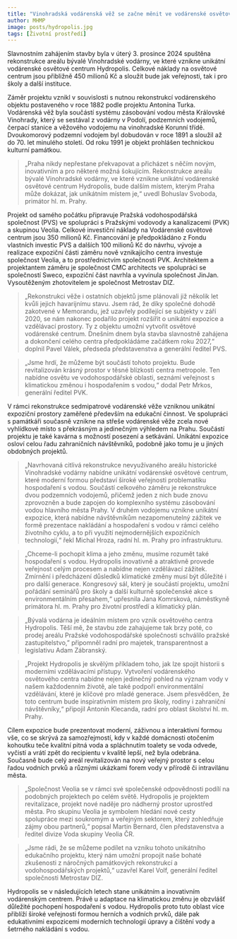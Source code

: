 ```yaml
---
title: "Vinohradská vodárenská věž se začne měnit ve vodárenské osvětové centrum Hydropolis"
author: MHMP
image: posts/hydropolis.jpg
tags: [Životní prostředí]
---
```


Slavnostním zahájením stavby byla v úterý 3. prosince 2024 spuštěna rekonstrukce areálu bývalé Vinohradské vodárny, ve které vznikne unikátní vodárenské osvětové centrum Hydropolis. Celkové náklady na osvětové centrum jsou přibližně 450 milionů Kč a sloužit bude jak veřejnosti, tak i pro školy a další instituce.

Záměr projektu vznikl v souvislosti s nutnou rekonstrukcí vodárenského objektu postaveného v roce 1882 podle projektu Antonína Turka. Vodárenská věž byla součástí systému zásobování vodou města Královské Vinohrady, který se sestával z vodárny v Podolí, podzemních vodojemů, čerpací stanice a věžového vodojemu na vinohradské Korunní třídě. Dvoukomorový podzemní vodojem byl dobudován v roce 1891 a sloužil až do 70. let minulého století. Od roku 1991 je objekt prohlášen technickou kulturní památkou.

> „Praha nikdy nepřestane překvapovat a přicházet s něčím novým, inovativním a pro některé možná šokujícím. Rekonstrukce areálu bývalé Vinohradské vodárny, ve které vznikne unikátní vodárenské osvětové centrum Hydropolis, bude dalším místem, kterým Praha může dokázat, jak unikátním místem je,“ uvedl Bohuslav Svoboda, primátor hl. m. Prahy.

Projekt od samého počátku připravuje Pražská vodohospodářská společnost (PVS) ve spolupráci s Pražskými vodovody a kanalizacemi (PVK) a skupinou Veolia. Celkové investiční náklady na Vodárenské osvětové centrum jsou 350 milionů Kč. Financování je předpokládáno z Fondu vlastních investic PVS a dalších 100 milionů Kč do návrhu, vývoje a realizace expoziční části záměru nově vznikajícího centra investuje společnost Veolia, a to prostřednictvím společnosti PVK. Architektem a projektantem záměru je společnost CMC architects ve spolupráci se společností Sweco, expoziční část navrhla a vyvinula společnost JinJan. Vysoutěženým zhotovitelem je společnost Metrostav DIZ.

> „Rekonstrukci věže i ostatních objektů jsme plánovali již několik let kvůli jejich havarijnímu stavu. Jsem rád, že díky společné dohodě zakotvené v Memorandu, jež uzavřely podílející se subjekty v září 2020, se nám nakonec podařilo projekt rozšířit o unikátní expozice a vzdělávací prostory. Ty z objektu umožní vytvořit osvětové vodárenské centrum. Dnešním dnem byla stavba slavnostně zahájena a dokončení celého centra předpokládáme začátkem roku 2027,“ doplnil Pavel Válek, předseda představenstva a generální ředitel PVS.

> „Jsme hrdí, že můžeme být součástí tohoto projektu. Bude revitalizován krásný prostor v těsné blízkosti centra metropole. Ten nabídne osvětu ve vodohospodářské oblasti, seznámí veřejnost s klimatickou změnou i hospodařením s vodou,“ dodal Petr Mrkos, generální ředitel PVK.

V rámci rekonstrukce sedmipatrové vodárenské věže vzniknou unikátní expoziční prostory zaměřené především na edukační činnost. Ve spolupráci s památkáři současně vznikne na střeše vodárenské věže zcela nové vyhlídkové místo s překrásným a jedinečným výhledem na Prahu. Součástí projektu je také kavárna s možností posezení a setkávání. Unikátní expozice osloví celou řadu zahraničních návštěvníků, podobně jako tomu je u jiných obdobných projektů.

> „Navrhovaná citlivá rekonstrukce nevyužívaného areálu historické Vinohradské vodárny nabídne unikátní vodárenské osvětové centrum, které moderní formou představí široké veřejnosti problematiku hospodaření s vodou. Součástí celkového záměru je rekonstrukce dvou podzemních vodojemů, přičemž jeden z nich bude znovu zprovozněn a bude zapojen do komplexního systému zásobování vodou hlavního města Prahy. V druhém vodojemu vznikne unikátní expozice, která nabídne návštěvníkům nezapomenutelný zážitek ve formě prezentace nakládání a hospodaření s vodou v rámci celého životního cyklu, a to při využití nejmodernějších expozičních technologií,“ řekl Michal Hroza, radní hl. m. Prahy pro infrastrukturu.

> „Chceme-li pochopit klima a jeho změnu, musíme rozumět také hospodaření s vodou. Hydropolis inovativně a atraktivně provede veřejnost celým procesem a nabídne nejen vzdělávací zážitek. Zmírnění i předcházení důsledků klimatické změny musí být důležité i pro další generace. Kongresový sál, který je součástí projektu, umožní pořádání seminářů pro školy a další kulturně společenské akce s environmentálním přesahem,“ upřesnila Jana Komrsková, náměstkyně primátora hl. m. Prahy pro životní prostředí a klimatický plán.

> „Bývalá vodárna je ideálním místem pro vznik osvětového centra Hydropolis. Těší mě, že stavbu zde zahajujeme tak brzy poté, co prodej areálu Pražské vodohospodářské společnosti schválilo pražské zastupitelstvo,” připomněl radní pro majetek, transparentnost a legislativu Adam Zábranský.

> „Projekt Hydropolis je skvělým příkladem toho, jak lze spojit historii s moderními vzdělávacími přístupy. Vytvoření vodárenského osvětového centra nabídne nejen jedinečný pohled na význam vody v našem každodenním životě, ale také podpoří environmentální vzdělávání, které je klíčové pro mladé generace. Jsem přesvědčen, že toto centrum bude inspirativním místem pro školy, rodiny i zahraniční návštěvníky,“ připojil Antonín Klecanda, radní pro oblast školství hl. m. Prahy.

Cílem expozice bude prezentovat moderní, záživnou a interaktivní formou vše, co se skrývá za samozřejmostí, kdy v každé domácnosti otočením kohoutku teče kvalitní pitná voda a spláchnutím toalety se voda odvede, vyčistí a vrátí zpět do recipientu v kvalitě lepší, než byla odebrána. Současně bude celý areál revitalizován na nový veřejný prostor s celou řadou vodních prvků a různými ukázkami forem vody v přírodě či intravilánu města.

> „Společnost Veolia se v rámci své společenské odpovědnosti podílí na podobných projektech po celém světě. Hydropolis je projektem revitalizace, projekt nové naděje pro nádherný prostor uprostřed města. Pro skupinu Veolia je symbolem hledání nové cesty spolupráce mezi soukromým a veřejným sektorem, který zohledňuje zájmy obou partnerů,“ popsal Martin Bernard, člen představenstva a ředitel divize Voda skupiny Veolia ČR.

> „Jsme rádi, že se můžeme podílet na vzniku tohoto unikátního edukačního projektu, který nám umožní propojit naše bohaté zkušenosti z náročných památkových rekonstrukcí a vodohospodářských projektů,“ uzavřel Karel Volf, generální ředitel společnosti Metrostav DIZ.

Hydropolis se v následujících letech stane unikátním a inovativním vodárenským centrem. Právě u adaptace na klimatickou změnu je obzvlášť důležité pochopení hospodaření s vodou. Hydropolis proto tuto oblast více přiblíží široké veřejnosti formou herních a vodních prvků, dále pak edukativními expozicemi moderních technologií úpravy a čištění vody a šetrného nakládání s vodou.

